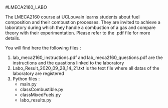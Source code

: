#LMECA2160_LABO

The LMECA2160 course at UCLouvain learns students about fuel composition and their combustion processes. They are invited to achieve a laboratory during which they handle a combustion of a gas and compare theory with their experimentation. Please refer to the .pdf file for more details.

You will find here the following files :

1. lab_meca2160_instructions.pdf and lab_meca2160_questions.pdf are the instructions and the quastions linked to the laboratory
2. Labo_Result_2020_09_28_14_21.txt is the text file where all datas of the laboratory are registered
3. Python files :
	- main.py
	- classCombustible.py
	- classMixedFuels.py
	- labo_results.py
